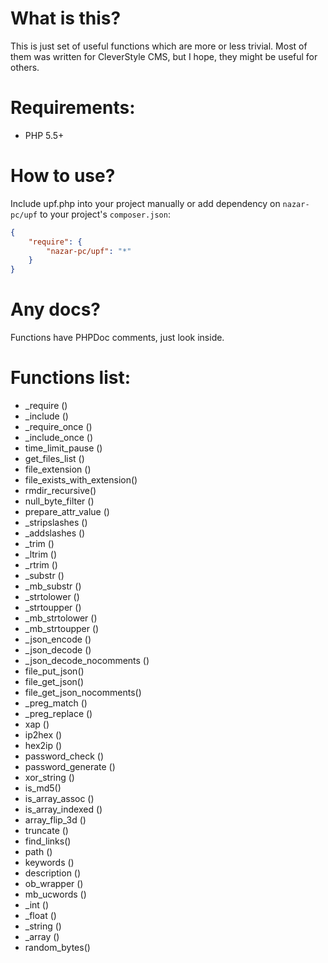What is this?
=

This is just set of useful functions which are more or less trivial.
Most of them was written for CleverStyle CMS, but I hope, they might be useful for others.

Requirements:
=

* PHP 5.5+

How to use?
=

Include upf.php into your project manually or add dependency on `nazar-pc/upf` to your project's `composer.json`:

```json
{
    "require": {
        "nazar-pc/upf": "*"
    }
}
```

Any docs?
=

Functions have PHPDoc comments, just look inside.

Functions list:
=

* \_require ()
* \_include ()
* \_require_once ()
* \_include_once ()
* time_limit_pause ()
* get_files_list ()
* file_extension ()
* file_exists_with_extension()
* rmdir_recursive()
* null_byte_filter ()
* prepare_attr_value ()
* \_stripslashes ()
* \_addslashes ()
* \_trim ()
* \_ltrim ()
* \_rtrim ()
* \_substr ()
* \_mb_substr ()
* \_strtolower ()
* \_strtoupper ()
* \_mb_strtolower ()
* \_mb_strtoupper ()
* \_json_encode ()
* \_json_decode ()
* \_json_decode_nocomments ()
* file_put_json()
* file_get_json()
* file_get_json_nocomments()
* \_preg_match ()
* \_preg_replace ()
* xap ()
* ip2hex ()
* hex2ip ()
* password_check ()
* password_generate ()
* xor_string ()
* is_md5()
* is_array_assoc ()
* is_array_indexed ()
* array_flip_3d ()
* truncate ()
* find_links()
* path ()
* keywords ()
* description ()
* ob_wrapper ()
* mb_ucwords ()
* \_int ()
* \_float ()
* \_string ()
* \_array ()
* random_bytes()

